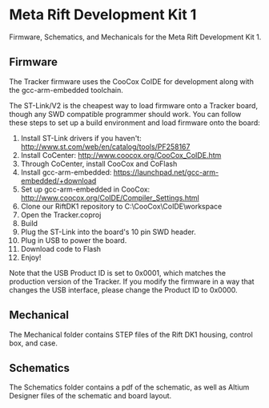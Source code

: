 Meta Rift Development Kit 1
=======

Firmware, Schematics, and Mechanicals for the Meta Rift Development Kit 1.

Firmware
--------

The Tracker firmware uses the CooCox CoIDE for development along with 
the gcc-arm-embedded toolchain.

The ST-Link/V2 is the cheapest way to load firmware onto a Tracker
board, though any SWD compatible programmer should work.  You can follow these steps
to set up a build environment and load firmware onto the board:

1. Install ST-Link drivers if you haven't: http://www.st.com/web/en/catalog/tools/PF258167
2. Install CoCenter: http://www.coocox.org/CooCox_CoIDE.htm
3. Through CoCenter, install CooCox and CoFlash
4. Install gcc-arm-embedded: https://launchpad.net/gcc-arm-embedded/+download
5. Set up gcc-arm-embedded in CooCox: http://www.coocox.org/CoIDE/Compiler_Settings.html
6. Clone our RiftDK1 repository to C:\CooCox\CoIDE\workspace
7. Open the Tracker.coproj
8. Build
9. Plug the ST-Link into the board's 10 pin SWD header.
10. Plug in USB to power the board.
12. Download code to Flash 
13. Enjoy!

Note that the USB Product ID is set to 0x0001, which matches the production
version of the Tracker.  If you modify the firmware in a way that
changes the USB interface, please change the Product ID to 0x0000.

Mechanical
----------

The Mechanical folder contains STEP files of the Rift DK1 housing, control box, and case.

Schematics
----------

The Schematics folder contains a pdf of the schematic, as well as Altium Designer files
of the schematic and board layout.
